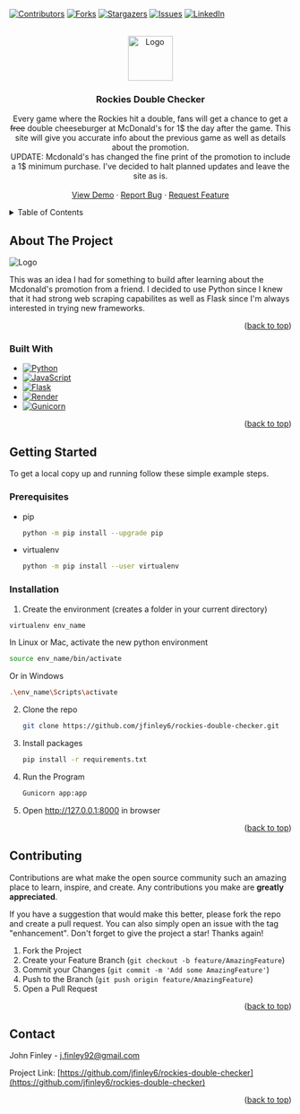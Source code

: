 <!-- Improved compatibility of back to top link: See: https://github.com/jfinley6/rockies-double-checker/pull/73 -->
<a name="readme-top"></a>
<!--
*** Thanks for checking out the Best-README-Template. If you have a suggestion
*** that would make this better, please fork the repo and create a pull request
*** or simply open an issue with the tag "enhancement".
*** Don't forget to give the project a star!
*** Thanks again! Now go create something AMAZING! :D
-->



<!-- PROJECT SHIELDS -->
<!--
*** I'm using markdown "reference style" links for readability.
*** Reference links are enclosed in brackets [ ] instead of parentheses ( ).
*** See the bottom of this document for the declaration of the reference variables
*** for contributors-url, forks-url, etc. This is an optional, concise syntax you may use.
*** https://www.markdownguide.org/basic-syntax/#reference-style-links
-->
[![Contributors][contributors-shield]][contributors-url]
[![Forks][forks-shield]][forks-url]
[![Stargazers][stars-shield]][stars-url]
[![Issues][issues-shield]][issues-url]
[![LinkedIn][linkedin-shield]][linkedin-url]

<!-- PROJECT LOGO -->
<br />
<div align="center">
  <a href="https://github.com/jfinley6/rockies-double-checker">
    <img src="https://raw.githubusercontent.com/othneildrew/Best-README-Template/master/images/logo.png" alt="Logo" width="80" height="80">
  </a>

  <h3 align="center">Rockies Double Checker</h3>

  <p align="center">
    Every game where the Rockies hit a double, fans will get a chance to get a <del>free</del> double cheeseburger
    at McDonald's for 1$ the day after the game. This site will give you accurate info about the previous game as well as details
    about the promotion.
    <br />
    UPDATE: Mcdonald's has changed the fine print of the promotion to include a 1$ minimum purchase. I've decided to halt planned updates and leave the site as is.
    <br />
    <br />
    <a href="https://rockies-double-checker.onrender.com/">View Demo</a>
    ·
    <a href="https://github.com/jfinley6/rockies-double-checker/issues/new?labels=bug&template=bug-report---.md">Report Bug</a>
    ·
    <a href="https://github.com/jfinley6/rockies-double-checker/issues/new?labels=enhancement&template=feature-request---.md">Request Feature</a>
  </p>
</div>



<!-- TABLE OF CONTENTS -->
<details>
  <summary>Table of Contents</summary>
  <ol>
    <li>
      <a href="#about-the-project">About The Project</a>
      <ul>
        <li><a href="#built-with">Built With Python and Flask and deployed on Render</a></li>
      </ul>
    </li>
    <li>
      <a href="#getting-started">Getting Started</a>
      <ul>
        <li><a href="#prerequisites">Prerequisites</a></li>
        <li><a href="#installation">Installation</a></li>
      </ul>
    </li>
    <li><a href="#usage">Usage</a></li>
    <li><a href="#roadmap">Roadmap</a></li>
    <li><a href="#contributing">Contributing</a></li>
    <li><a href="#license">License</a></li>
    <li><a href="#contact">Contact</a></li>
    <li><a href="#acknowledgments">Acknowledgments</a></li>
  </ol>
</details>



<!-- ABOUT THE PROJECT -->
## About The Project

<img src="https://i.imgur.com/jG0SaBO.png" alt="Logo">

This was an idea I had for something to build after learning about the Mcdonald's promotion from a friend. I decided to use Python since I knew that it had strong web scraping
capabilites as well as Flask since I'm always interested in trying new frameworks. 

<p align="right">(<a href="#readme-top">back to top</a>)</p>

### Built With

* [![Python][Python]][Python-url]
* [![JavaScript][JavaScript]][JavaScript-url]
* [![Flask][Flask]][Flask-url]
* [![Render][Render]][Render-url]
* [![Gunicorn][Gunicorn]][Gunicorn-url]

<p align="right">(<a href="#readme-top">back to top</a>)</p>



<!-- GETTING STARTED -->
## Getting Started

To get a local copy up and running follow these simple example steps.

### Prerequisites

* pip
  ```sh
  python -m pip install --upgrade pip
  ```

* virtualenv
  ```sh
  python -m pip install --user virtualenv
  ```

### Installation


1. Create the environment (creates a folder in your current directory)
```sh
virtualenv env_name
```
In Linux or Mac, activate the new python environment
```sh
source env_name/bin/activate
```
Or in Windows
```sh
.\env_name\Scripts\activate
```
2. Clone the repo
   ```sh
   git clone https://github.com/jfinley6/rockies-double-checker.git
   ```
3. Install packages
   ```sh
   pip install -r requirements.txt 
   ```
4. Run the Program
   ```sh
   Gunicorn app:app   
   ```
5. Open http://127.0.0.1:8000 in browser

<p align="right">(<a href="#readme-top">back to top</a>)</p>


<!-- CONTRIBUTING -->
## Contributing

Contributions are what make the open source community such an amazing place to learn, inspire, and create. Any contributions you make are **greatly appreciated**.

If you have a suggestion that would make this better, please fork the repo and create a pull request. You can also simply open an issue with the tag "enhancement".
Don't forget to give the project a star! Thanks again!

1. Fork the Project
2. Create your Feature Branch (`git checkout -b feature/AmazingFeature`)
3. Commit your Changes (`git commit -m 'Add some AmazingFeature'`)
4. Push to the Branch (`git push origin feature/AmazingFeature`)
5. Open a Pull Request

<p align="right">(<a href="#readme-top">back to top</a>)</p>

<!-- CONTACT -->
## Contact

John Finley - j.finley92@gmail.com

Project Link: [https://github.com/jfinley6/rockies-double-checker](https://github.com/jfinley6/rockies-double-checker)

<p align="right">(<a href="#readme-top">back to top</a>)</p>


<!-- MARKDOWN LINKS & IMAGES -->
<!-- https://www.markdownguide.org/basic-syntax/#reference-style-links -->
[contributors-shield]: https://img.shields.io/github/contributors/jfinley6/rockies-double-checker.svg?style=for-the-badge
[contributors-url]: https://github.com/jfinley6/rockies-double-checker/graphs/contributors
[forks-shield]: https://img.shields.io/github/forks/jfinley6/rockies-double-checker.svg?style=for-the-badge
[forks-url]: https://github.com/jfinley6/rockies-double-checker/network/members
[stars-shield]: https://img.shields.io/github/stars/jfinley6/rockies-double-checker.svg?style=for-the-badge
[stars-url]: https://github.com/jfinley6/rockies-double-checker/stargazers
[issues-shield]: https://img.shields.io/github/issues/jfinley6/rockies-double-checker.svg?style=for-the-badge
[issues-url]: https://github.com/jfinley6/rockies-double-checker/issues
[license-shield]: https://img.shields.io/github/license/jfinley6/rockies-double-checker.svg?style=for-the-badge
[license-url]: https://github.com/jfinley6/rockies-double-checker/blob/master/LICENSE.txt
[linkedin-shield]: https://img.shields.io/badge/-LinkedIn-black.svg?style=for-the-badge&logo=linkedin&colorB=555
[linkedin-url]: https://linkedin.com/in/john-tyler-finley
[Python]: https://img.shields.io/badge/python-3670A0?style=for-the-badge&logo=python&logoColor=ffdd54
[Python-url]: https://www.python.org/
[JavaScript]: https://img.shields.io/badge/javascript-%23323330.svg?style=for-the-badge&logo=javascript&logoColor=%23F7DF1E
[JavaScript-url]: https://www.javascript.com/
[Flask]: https://img.shields.io/badge/flask-%23000.svg?style=for-the-badge&logo=flask&logoColor=white
[Flask-url]: https://flask.palletsprojects.com/en/3.0.x/
[Render]: https://img.shields.io/badge/Render-%46E3B7.svg?style=for-the-badge&logo=render&logoColor=white
[Render-url]: https://render.com/
[Gunicorn]: https://img.shields.io/badge/gunicorn-%298729.svg?style=for-the-badge&logo=gunicorn&logoColor=white
[Gunicorn-url]: https://gunicorn.org/
